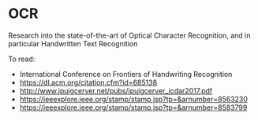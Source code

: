 # OCR
Research into the state-of-the-art of Optical Character Recognition, and in particular Handwritten Text Recognition

To read:
- International Conference on Frontiers of Handwriting Recognition 
- https://dl.acm.org/citation.cfm?id=685138
- http://www.jpuigcerver.net/pubs/jpuigcerver_icdar2017.pdf
- https://ieeexplore.ieee.org/stamp/stamp.jsp?tp=&arnumber=8563230
- https://ieeexplore.ieee.org/stamp/stamp.jsp?tp=&arnumber=8583799
